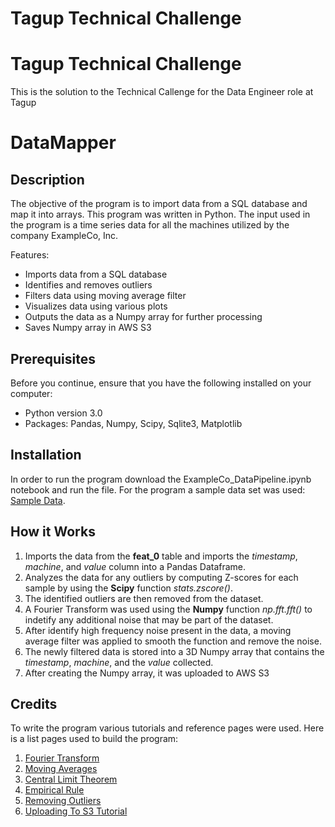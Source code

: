 # Tagup Technical Challenge
# Tagup Technical Challenge
This is the solution to the Technical Callenge for the Data Engineer role at Tagup

# DataMapper

## Description
The objective of the program is to import data from a SQL database and map it into arrays. This program was written in Python. The input used in the program is a time series data for all the machines utilized by the company ExampleCo, Inc. 

Features:
* Imports data from a SQL database
* Identifies and removes outliers
* Filters data using moving average filter
* Visualizes data using various plots
* Outputs the data as a Numpy array for further processing
* Saves Numpy array in AWS S3

## Prerequisites
Before you continue, ensure that you have the following installed on your computer:
* Python version 3.0
* Packages: Pandas, Numpy, Scipy, Sqlite3, Matplotlib

## Installation
In order to run the program download the ExampleCo_DataPipeline.ipynb notebook and run the file. For the program a sample data set was used: <a href="https://drive.google.com/file/d/1GejVDBoFFVNprqMeTGnXu8hrYLj4aS4q/view " target="_blank">Sample Data</a>. 

## How it Works
1. Imports the data from the **feat_0** table and imports the *timestamp*, *machine*, and *value* column into a Pandas Dataframe.
2. Analyzes the data for any outliers by computing Z-scores for each sample by using the **Scipy** function *stats.zscore()*.
3. The identified outliers are then removed from the dataset.
4. A Fourier Transform was used using the **Numpy** function *np.fft.fft()* to indetify any additional noise that may be part of the dataset.
5. After identify high frequency noise present in the data, a moving average filter was applied to smooth the function and remove the noise.
6. The newly filtered data is stored into a 3D Numpy array that contains the *timestamp*, *machine*, and the *value* collected. 
7. After creating the Numpy array, it was uploaded to AWS S3

## Credits
To write the program various tutorials and reference pages were used. Here is a list pages used to build the program:
1. <a href="https://towardsdatascience.com/fast-fourier-transform-937926e591cb" target="_blank">Fourier Transform</a>
2. <a href="https://towardsdatascience.com/moving-averages-in-python-16170e20f6c" target="_blank">Moving Averages</a>
4. <a href="https://www.investopedia.com/terms/c/central_limit_theorem.asp" target="_blank">Central Limit Theorem</a>
5. <a href="https://www.investopedia.com/terms/e/empirical-rule.asp" target="_blank">Empirical Rule</a>
6. <a href="https://towardsdatascience.com/ways-to-detect-and-remove-the-outliers-404d16608dba" target="_blank">Removing Outliers</a>
7. <a href="https://www.youtube.com/watch?v=JmrYZPjSDl4" target="_blank">Uploading To S3 Tutorial</a>


